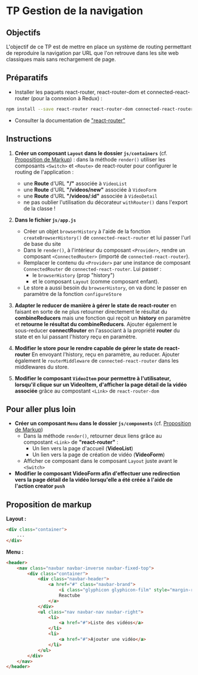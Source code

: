 # TP Gestion de la navigation

## Objectifs

L'objectif de ce TP est de mettre en place un système de routing permettant de reproduire la navigation par URL que l'on retrouve dans les site web classiques mais sans rechargement de page.

## Préparatifs

- Installer les paquets react-router, react-router-dom et connected-react-router (pour la connexion à Redux) :
```bash
npm install --save react-router react-router-dom connected-react-router
```
- Consulter la documentation de ["react-router"](https://github.com/ReactTraining/react-router/)

## Instructions
1. **Créer un composant `Layout` dans le dossier `js/containers`** (cf. [Proposition de Markup](#proposition-de-markup)) : dans la méthode `render()` utiliser les composants `<Switch>` et `<Route>` de react-router pour configurer le routing de l'application :
	- une **Route** d'URL **"/"** associée à `VideoList`
	- une **Route** d'URL **"/videos/new"** associée à `VideoForm`
	- une **Route** d'URL **"/videos/:id"** associée à `VideoDetail`
	- ne pas oublier l'utilisation du décorateur `withRouter()` dans l'export de la classe !

2. **Dans le fichier `js/app.js`**
    + Créer un objet `browserHistory` à l'aide de la fonction `createBrowserHistory()` de `connected-react-router` et lui passer l'url de base du site
    + Dans le `render()`, à l'intérieur du composant `<Provider>`, rendre un composant `<ConnectedRouter>` (importé de `connected-react-router`).
    + Remplacer le contenu du `<Provider>` par une instance de composant `ConnectedRouter` de `connected-react-router`. Lui passer :
		* le `browserHistory` (prop "history")
		* et le composant `Layout` (comme composant enfant).
    + Le store a aussi besoin du `browserHistory`, on va donc le passer en paramètre de la fonction `configureStore`

3. **Adapter le reducer de manière à gérer le state de react-router** en faisant en sorte de ne plus retourner directement le résultat du **combineReducers** mais une fonction qui reçoit un **history** en paramètre et **retourne le résultat du combineReducers**. Ajouter également le sous-reducer **connectRouter** en l'associant à la propriété **router** du state et en lui passant l'history reçu en paramètre.

4. **Modifier le store pour le rendre capable de gérer le state de react-router** En envoyant l'history, reçu en paramètre, au reducer. Ajouter également le `routerMiddleware` de `connected-react-router` dans les middlewares du store.

5. **Modifier le composant `VideoItem` pour permettre à l'utilisateur, lorsqu'il clique sur un VideoItem, d'afficher la page détail de la vidéo associée** grâce au compostant `<Link>` de `react-router-dom`

## Pour aller plus loin
- **Créer un composant `Menu` dans le dossier `js/components`** (cf. [Proposition de Markup](#proposition-de-markup))
    + Dans la méthode `render()`, retourner deux liens grâce au compostant `<Link>` de **"react-router"** :
        * Un lien vers la page d'accueil (**VideoList**)
        * Un lien vers la page de création de vidéo (**VideoForm**)
    + Afficher ce composant dans le composant `Layout` juste avant le `<Switch>`
- **Modifier le composant **VideoForm** afin d'effectuer une redirection vers la page détail de la vidéo lorsqu'elle a été créée à l'aide de l'action creator `push`**

## Proposition de markup
**Layout :**
```html
<div class="container">
    ...
</div>
```

**Menu :**
```html
<header>
	<nav class="navbar navbar-inverse navbar-fixed-top">
		<div class="container">
			<div class="navbar-header">
				<a href="#" class="navbar-brand">
					<i class="glyphicon glyphicon-film" style="margin-right:10px"></i>
					Reactube
				</a>
			</div>
			<ul class="nav navbar-nav navbar-right">
				<li>
					<a href="#">Liste des vidéos</a>
				</li>
				<li>
					<a href="#">Ajouter une vidéo</a>
				</li>
			</ul>
		</div>
	</nav>
</header>
```